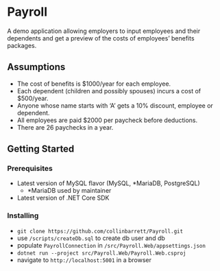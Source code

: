 # Payroll

A demo application allowing employers to input employees and their dependents and get a preview of the costs of employees’ benefits packages.

## Assumptions

- The cost of benefits is $1000/year for each employee.
- Each dependent (children and possibly spouses) incurs a cost of $500/year.
- Anyone whose name starts with ‘A’ gets a 10% discount, employee or dependent.
- All employees are paid $2000 per paycheck before deductions.
- There are 26 paychecks in a year.

## Getting Started

### Prerequisites

 - Latest version of MySQL flavor (MySQL, *MariaDB, PostgreSQL)
   - *MariaDB used by maintainer
 - Latest version of .NET Core SDK

### Installing

 - `git clone https://github.com/collinbarrett/Payroll.git`
 - use `/scripts/createDb.sql` to create db user and db
 - populate `PayrollConnection` in `/src/Payroll.Web/appsettings.json`
 - `dotnet run --project src/Payroll.Web/Payroll.Web.csproj`
 - navigate to `http://localhost:5001` in a browser